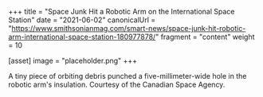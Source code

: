 +++
title = "Space Junk Hit a Robotic Arm on the International Space Station"
date = "2021-06-02"
canonicalUrl = "https://www.smithsonianmag.com/smart-news/space-junk-hit-robotic-arm-international-space-station-180977878/"
fragment = "content"
weight = 10

[asset]
    image = "placeholder.png"
+++

A tiny piece of orbiting debris punched a five-millimeter-wide hole in the 
robotic arm's insulation. Courtesy of the Canadian Space Agency.
